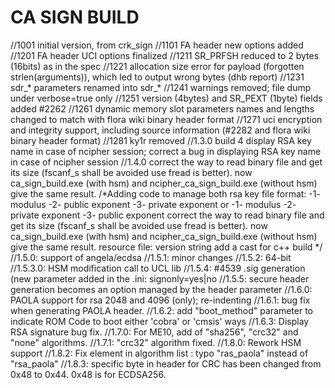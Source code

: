 # CA SIGN BUILD
	
	
//1001 initial version, from crk_sign
//1101 FA header new options added
//1201 FA header UCI options finalized
//1211 SR_PRFSH reduced to 2 bytes (16bits) as in the spec
//1221 allocation size error for payload (forgotten strlen(arguments)), which led to output wrong bytes (dhb report)
//1231 sdr_* parameters renamed into sdr_*
//1241 warnings removed; file dump under verbose=true only
//1251 version (4bytes) and SR_PEXT (1byte) fields added #2262
//1261 dynamic memory slot parameters names and lengths changed to match with flora wiki binary header format
//1271 uci encryption and integrity support, including source information (#2282 and flora wiki binary header format)
//1281 ky1r removed
//1.3.0 build 4 display RSA key name in case of ncipher session; correct a bug in displaying RSA key name in case of ncipher session
//1.4.0 correct the way to read binary file and get its size (fscanf_s shall be avoided use fread is better). now ca_sign_build.exe (with hsm) and ncipher_ca_sign_build.exe (without hsm) give the same result.
/*Adding code to manage both rsa key file format:
  -1- modulus
  -2- public exponent
  -3- private exponent
  or
  -1- modulus
  -2- private exponent
  -3- public exponent
  correct the way to read binary file and get its size (fscanf_s shall be avoided use fread is better). 
  now ca_sign_build.exe (with hsm) and ncipher_ca_sign_build.exe (without hsm) give the same result.
  resource file: version string
  add a cast for c++ build 
*/
//1.5.0: support of angela/ecdsa
//1.5.1: minor changes
//1.5.2: 64-bit
//1.5.3.0: HSM modification call to UCL lib
//1.5.4: #4539 .sig generation (new parameter added in the .ini: signonly=yes|no
//1.5.5: secure header generation becomes an option managed by the header parameter
//1.6.0: PAOLA support for rsa 2048 and 4096 (only); re-indenting
//1.6.1: bug fix when generating PAOLA header.
//1.6.2: add "boot_method" parameter to indicate ROM Code to boot either 'cobra' or 'cmsis' ways
//1.6.3: Display RSA signature bug fix.
//1.7.0: For ME10, add of "sha256", "crc32" and "none" algorithms.
//1.7.1: "crc32" algorithm fixed.
//1.8.0: Rework HSM support
//1.8.2: Fix element in algorithm list : typo "ras_paola" instead of "rsa_paola"
//1.8.3: specific byte in header for CRC has been changed from 0x48 to 0x44. 0x48 is for ECDSA256.
